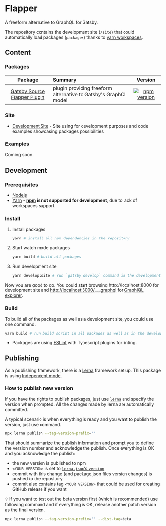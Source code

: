 # Flapper

A freeform alternative to GraphQL for Gatsby.

The repository contains the development site (`/site`) that could automatically load packages (`packages`) thanks to [yarn workspaces](https://classic.yarnpkg.com/en/docs/workspaces/).

## Content

### Packages

|                                Package                                 | Summary                                                         |                                                                    Version                                                                     |
| :--------------------------------------------------------------------: | :-------------------------------------------------------------- | :--------------------------------------------------------------------------------------------------------------------------------------------: |
| [Gatsby Source Flapper Plugin](/packages/gatsby-source-flapper#readme) | plugin providing freeform alternative to Gatsby's GraphQL model | [![npm version](https://badge.fury.io/js/%40flapper%2Fgatsby-source-flapper.svg)](https://badge.fury.io/js/%40flapper%2Fgatsby-source-flapper) |

### Site

-   [Development Site](/site#readme) - Site using for development purposes and code examples showcasing packages possibilities

### Examples

Coming soon.

## Development

### Prerequisites

-   [Nodejs](https://nodejs.org/en/)
-   [Yarn](https://yarnpkg.com/) - **[npm](https://www.npmjs.com/) is not supported for development**, due to lack of workspaces support.

### Install

1. Install packages

    ```sh
    yarn # install all npm dependencies in the repository
    ```

2. Start watch mode packages

    ```sh
    yarn build # build all packages
    ```

3. Run development site

    ```sh
    yarn develop:site # run `gatsby develop` command in the development site
    ```

Now you are good to go. You could start browsing <http://localhost:8000> for development site and <http://localhost:8000/___graphql> for [GraphiQL explorer](https://github.com/graphql/graphiql/blob/master/packages/graphiql/README.md).

### Build

To build all of the packages as well as a development site, you could use one command.

```sh
yarn build # run build script in all packages as well as in the development site
```

-   Packages are using [ESLint](https://eslint.org/) with Typescript plugins for linting.

## Publishing

As a publishing framework, there is a [Lerna](https://github.com/lerna/lerna) framework set up. This package is using [Independent mode](https://github.com/lerna/lerna#independent-mode).

### How to publish new version

If you have the rights to publish packages, just use [`lerna`](https://github.com/lerna/lerna/tree/master/commands/publish#readme) and specify the version when prompted. All the changes made by lerna are automatically committed.

A typical scenario is when everything is ready and you want to publish the version, just use command.

```sh
npx lerna publish --tag-version-prefix=''
```

That should summarize the publish information and prompt you to define the version number and acknowledge the publish. Once everything is OK and you acknowledge the publish:

-   the new version is published to npm
-   `<YOUR VERSION>` is set to [`lerna.json`'s `version`](lerna.json)
-   commit with this change (and package.json files version changes) is pushed to the repository
-   commit also contains tag `<YOUR VERSION>` that could be used for creating GitHub release if you want

:bulb: If you want to test out the beta version first (which is recommended) use following command and if everything is OK, release another patch version as the final version.

```sh
npx lerna publish --tag-version-prefix='' --dist-tag=beta
```
